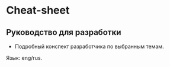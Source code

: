 # Cheat-sheet

## Руководство для разработки

* Подробный конспект разработчика по выбранным темам.

Язык: eng/rus.
